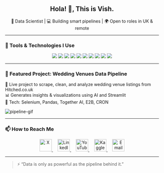 <h2 align="center">Hola! 👋, This is Vish.</h2>
<p align="center">
  🚀 Data Scientist | 💻 Building smart pipelines | 🌍 Open to roles in UK & remote
</p>

---

### 🔧 Tools & Technologies I Use

<p align="center">
  <img src="https://img.shields.io/badge/Python-3776AB?style=flat&logo=python&logoColor=white"/>
  <img src="https://img.shields.io/badge/Selenium-43B02A?style=flat&logo=selenium&logoColor=white"/>
  <img src="https://img.shields.io/badge/BeautifulSoup-8C8C8C?style=flat&logo=beautifulsoup&logoColor=white"/>
  <img src="https://img.shields.io/badge/Pandas-150458?style=flat&logo=pandas&logoColor=white"/>
  <img src="https://img.shields.io/badge/OpenAI_Gym-000000?style=flat&logo=openai&logoColor=white"/>
  <img src="https://img.shields.io/badge/PowerBI-F2C811?style=flat&logo=powerbi&logoColor=black"/>
  <img src="https://img.shields.io/badge/Tableau-E97627?style=flat&logo=tableau&logoColor=white"/>
  <img src="https://img.shields.io/badge/Streamlit-FF4B4B?style=flat&logo=streamlit&logoColor=white"/>
  <img src="https://img.shields.io/badge/GitHub-181717?style=flat&logo=github&logoColor=white"/>
  <img src="https://img.shields.io/badge/SQL-4479A1?style=flat&logo=mysql&logoColor=white"/>
</p>

---

### 🧩 Featured Project: Wedding Venues Data Pipeline
🚧 Live project to scrape, clean, and analyze wedding venue listings from Hitched.co.uk  
📊 Generates insights & visualizations using AI and Streamlit  
🧠 Tech: Selenium, Pandas, Together AI, E2B, CRON

![pipeline-gif](https://media.giphy.com/media/v1.Y2lkPTc5MGI3NjExcW04ejB5Z3Z2dWxxYjA3N3V6dzd0Mzh4c3Uwb3oyYjFyNnZ6eXd1MSZlcD12MV9naWZzX3NlYXJjaCZjdD1n/f3iwJFOVOwuy7K6FFw/giphy.gif)

---

### 📫 How to Reach Me

<p align="center">
  <a href="https://x.com/imVpriyan" target="_blank">
  <img src="https://img.icons8.com/ios-filled/50/ffffff/twitterx--v1.png" alt="X" width="40" height="40"/>
  </a>
  &nbsp;&nbsp;&nbsp;
  <a href="https://www.linkedin.com/in/vishnupriyan-/" target="_blank">
    <img src="https://cdn.jsdelivr.net/gh/devicons/devicon/icons/linkedin/linkedin-original.svg" alt="LinkedIn" width="40" height="40"/>
  </a>
  &nbsp;&nbsp;&nbsp;
  <a href="https://www.youtube.com/c/vishnupriyanFilms/videos" target="_blank">
    <img src="https://img.icons8.com/color/48/000000/youtube-play.png" alt="YouTube" width="40" height="40"/>
  </a>
  &nbsp;&nbsp;&nbsp;
  <a href="https://www.kaggle.com/vishnupriyan7" target="_blank">
    <img src="https://www.vectorlogo.zone/logos/kaggle/kaggle-icon.svg" alt="Kaggle" width="40" height="40"/>
  </a>
  &nbsp;&nbsp;&nbsp;
  <a href="mailto:vishnupriyantvijayan@gmail.com" target="_blank">
    <img src="https://img.icons8.com/ios-filled/50/FFFFFF/new-post.png" alt="Email" width="40" height="40"/>
  </a>
</p>

---

> ⚡ “Data is only as powerful as the pipeline behind it.”
